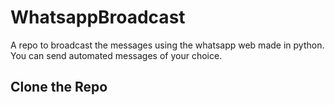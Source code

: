 # WhatsappBroadcast
A repo to broadcast the messages using the whatsapp web made in python.
You can send automated messages of your choice.

## Clone the Repo
